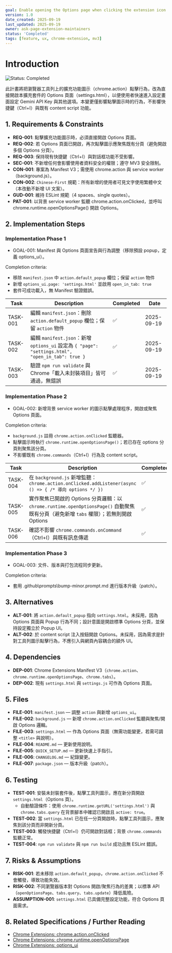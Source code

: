```yaml
---
goal: Enable opening the Options page when clicking the extension icon (browser action)
version: 1.0
date_created: 2025-09-19
last_updated: 2025-09-19
owner: ask-page-extension-maintainers
status: 'Completed'
tags: [feature, ux, chrome-extension, mv3]
---
```


# Introduction

![Status: Completed](https://img.shields.io/badge/status-Completed-brightgreen)

此計畫將把瀏覽器工具列上的擴充功能圖示（chrome.action）點擊行為，改為直接開啟本擴充套件的 Options 頁面（settings.html），以便使用者快速進入設定畫面設定 Gemini API Key 與其他選項。本變更僅影響點擊圖示時的行為，不影響快捷鍵（Ctrl+I）與既有 content script 功能。

## 1. Requirements & Constraints

- **REQ-001**: 點擊擴充功能圖示時，必須直接開啟 Options 頁面。
- **REQ-002**: 若 Options 頁面已開啟，再次點擊圖示應聚焦既有分頁（避免開啟多個 Options 分頁）。
- **REQ-003**: 保持現有快捷鍵（Ctrl+I）與對話框功能不受影響。
- **SEC-001**: 不新增任何會影響使用者資料安全的權限；遵守 MV3 安全限制。
- **CON-001**: 專案為 Manifest V3；需使用 chrome.action 與 service worker（background.js）。
- **CON-002**: `Chinese-First` 規範：所有新增的使用者可見文字使用繁體中文（本改動不新增 UI 文案）。
- **GUD-001**: 維持 ESLint 規範（4 spaces、single quotes）。
- **PAT-001**: 以背景 service worker 監聽 chrome.action.onClicked，並呼叫 chrome.runtime.openOptionsPage() 開啟 Options。

## 2. Implementation Steps

### Implementation Phase 1

- GOAL-001: Manifest 與 Options 頁面宣告與行為調整（移除預設 popup，定義 options_ui）。

Completion criteria:

- 移除 `manifest.json` 中 `action.default_popup` 欄位；保留 `action` 物件
- 新增 `options_ui.page: 'settings.html'` 並啟用 `open_in_tab: true`
- 套件可成功載入，無 Manifest 驗證錯誤。

| Task | Description | Completed | Date |
|------|-------------|-----------|------|
| TASK-001 | 編輯 `manifest.json`：刪除 `action.default_popup` 欄位；保留 `action` 物件 | ✅ | 2025-09-19 |
| TASK-002 | 編輯 `manifest.json`：新增 `options_ui` 設定為 `{ "page": "settings.html", "open_in_tab": true }` | ✅ | 2025-09-19 |
| TASK-003 | 驗證 `npm run validate` 與 Chrome「載入未封裝項目」皆可通過，無錯誤 | ✅ | 2025-09-19 |

### Implementation Phase 2

- GOAL-002: 新增背景 service worker 的圖示點擊處理程序，開啟或聚焦 Options 頁面。

Completion criteria:

- `background.js` 註冊 `chrome.action.onClicked` 監聽器。
- 點擊圖示時執行 `chrome.runtime.openOptionsPage()`；若已存在 options 分頁則聚焦該分頁。
- 不影響既有 `chrome.commands`（Ctrl+I）行為及 content script。

| Task | Description | Completed | Date |
|------|-------------|-----------|------|
| TASK-004 | 在 `background.js` 新增監聽：`chrome.action.onClicked.addListener(async () => { /* 導向 options */ })` | ✅ | 2025-09-19 |
| TASK-005 | 實作聚焦已開啟的 Options 分頁邏輯：以 `chrome.runtime.openOptionsPage()` 自動聚焦既有分頁（避免新增 `tabs` 權限）；若無則開啟 Options | ✅ | 2025-09-19 |
| TASK-006 | 確認不影響 `chrome.commands.onCommand`（Ctrl+I）與既有訊息傳遞 | ✅ | 2025-09-19 |

### Implementation Phase 3

- GOAL-003: 文件、版本與打包流程同步更新。

Completion criteria:

- 套用 .github\prompts\bump-minor.prompt.md 進行版本升級（patch）。

## 3. Alternatives

- **ALT-001**: 將 `action.default_popup` 指向 `settings.html`。未採用，因為 Options 頁面與 Popup 行為不同；設計意圖是開啟標準 Options 分頁，並保持設定獨立於 Popup UI。
- **ALT-002**: 於 content script 注入按鈕開啟 Options。未採用，因為需求是針對工具列圖示點擊行為，不應引入與網頁內容耦合的額外 UI。

## 4. Dependencies

- **DEP-001**: Chrome Extensions Manifest V3（`chrome.action`、`chrome.runtime.openOptionsPage`、`chrome.tabs`）。
- **DEP-002**: 現有 `settings.html` 與 `settings.js` 可作為 Options 頁面。

## 5. Files

- **FILE-001**: `manifest.json` — 調整 `action` 與新增 `options_ui`。
- **FILE-002**: `background.js` — 新增 `chrome.action.onClicked` 監聽與聚焦/開啟 Options 邏輯。
- **FILE-003**: `settings.html` — 作為 Options 頁面（無需功能變更，若需可調整 `<title>` 與說明）。
- **FILE-004**: `README.md` — 更新使用說明。
- **FILE-005**: `QUICK_SETUP.md` — 更新快速上手指引。
- **FILE-006**: `CHANGELOG.md` — 紀錄變更。
- **FILE-007**: `package.json` — 版本升級（patch）。

## 6. Testing

- **TEST-001**: 安裝未封裝套件後，點擊工具列圖示，應在新分頁開啟 `settings.html`（Options 頁）。
  - 自動驗證條件：使用 `chrome.runtime.getURL('settings.html')` 與 `chrome.tabs.query` 在背景腳本中確認已開啟且 `active: true`。
- **TEST-002**: 當 `settings.html` 已在任一分頁開啟時，點擊工具列圖示，應聚焦到該分頁而非開新分頁。
- **TEST-003**: 觸發快捷鍵（Ctrl+I）仍可開啟對話框；背景 `chrome.commands` 監聽正常。
- **TEST-004**: `npm run validate` 與 `npm run build` 成功且無 ESLint 錯誤。

## 7. Risks & Assumptions

- **RISK-001**: 若未移除 `action.default_popup`，`chrome.action.onClicked` 不會觸發，導致功能失效。
- **RISK-002**: 不同瀏覽器版本對 Options 開啟/聚焦行為的差異；以標準 API（`openOptionsPage`、`tabs.query`、`tabs.update`）降低風險。
- **ASSUMPTION-001**: `settings.html` 已具備完整設定功能，符合 Options 頁面需求。

## 8. Related Specifications / Further Reading

- [Chrome Extensions: chrome.action.onClicked](https://developer.chrome.com/docs/extensions/reference/api/action#event-onClicked)
- [Chrome Extensions: chrome.runtime.openOptionsPage](https://developer.chrome.com/docs/extensions/reference/api/runtime#method-openOptionsPage)
- [Chrome Extensions: options_ui](https://developer.chrome.com/docs/extensions/reference/manifest/options_ui)
